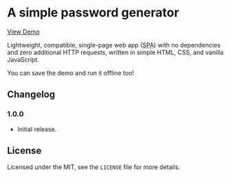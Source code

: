 # A simple password generator

[View Demo](https://ryanbriscall.github.io/SimplePasswordGenerator)

Lightweight, compatible, single-page web app (<abbr title="Single-page Application">SPA</abbr>) with no dependencies and zero additional HTTP requests, written in simple HTML, CSS, and vanilla JavaScript.

You can save the demo and run it offline too!

## Changelog

### 1.0.0

 - Initial release.

## License

Licensed under the MIT, see the `LICENSE` file for more details.
